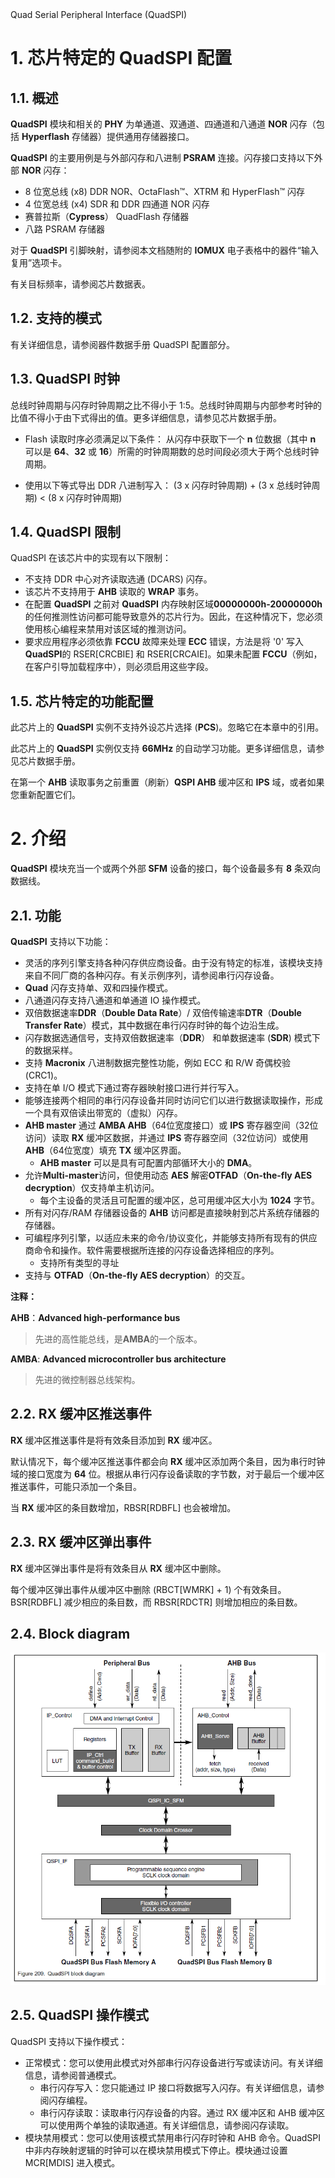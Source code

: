 <section id="title">Quad Serial Peripheral Interface (QuadSPI)</section>

# 1. 芯片特定的 QuadSPI 配置

## 1.1. 概述

**QuadSPI** 模块和相关的 **PHY** 为单通道、双通道、四通道和八通道 **NOR** 闪存（包括 **Hyperflash** 存储器）提供通用存储器接口。 

**QuadSPI** 的主要用例是与外部闪存和八进制 **PSRAM** 连接。闪存接口支持以下外部 **NOR** 闪存：

* 8 位宽总线 (x8) DDR NOR、OctaFlash™、XTRM 和 HyperFlash™ 闪存
* 4 位宽总线 (x4) SDR 和 DDR 四通道 NOR 闪存
* 赛普拉斯（**Cypress**） QuadFlash 存储器
* 八路 PSRAM 存储器
  
对于 **QuadSPI** 引脚映射，请参阅本文档随附的 **IOMUX** 电子表格中的器件“输入复用”选项卡。

有关目标频率，请参阅芯片数据表。

## 1.2. 支持的模式

有关详细信息，请参阅器件数据手册 QuadSPI 配置部分。

## 1.3. QuadSPI 时钟

总线时钟周期与闪存时钟周期之比不得小于 1:5。总线时钟周期与内部参考时钟的比值不得小于由下式得出的值。更多详细信息，请参见芯片数据手册。

* Flash 读取时序必须满足以下条件：
从闪存中获取下一个 **n** 位数据（其中 **n** 可以是 **64**、**32** 或 **16**）所需的时钟周期数的总时间段必须大于两个总线时钟周期。

* 使用以下等式导出 DDR 八进制写入：
(3 x 闪存时钟周期) + (3 x 总线时钟周期) < (8 x 闪存时钟周期)

## 1.4. QuadSPI 限制

QuadSPI 在该芯片中的实现有以下限制：

* 不支持 DDR 中心对齐读取选通 (DCARS) 闪存。
* 该芯片不支持用于 **AHB** 读取的 **WRAP** 事务。
* 在配置 **QuadSPI** 之前对 **QuadSPI** 内存映射区域**00000000h-20000000h** 的任何推测性访问都可能导致意外的芯片行为。因此，在这种情况下，您必须使用核心编程来禁用对该区域的推测访问。
* 要求应用程序必须依靠 **FCCU** 故障来处理 **ECC** 错误，方法是将 '0' 写入**QuadSPI**的 RSER[CRCBIE] 和 RSER[CRCAIE]。如果未配置 **FCCU**（例如，在客户引导加载程序中），则必须启用这些字段。

## 1.5. 芯片特定的功能配置

此芯片上的 **QuadSPI** 实例不支持外设芯片选择 (**PCS**)。忽略它在本章中的引用。

此芯片上的 **QuadSPI** 实例仅支持 **66MHz** 的自动学习功能。更多详细信息，请参见芯片数据手册。

在第一个 **AHB** 读取事务之前重置（刷新）**QSPI AHB** 缓冲区和 **IPS** 域，或者如果您重新配置它们。

# 2. 介绍

**QuadSPI** 模块充当一个或两个外部 **SFM** 设备的接口，每个设备最多有 **8** 条双向数据线。

## 2.1. 功能

**QuadSPI** 支持以下功能：

* 灵活的序列引擎支持各种闪存供应商设备。由于没有特定的标准，该模块支持来自不同厂商的各种闪存。有关示例序列，请参阅串行闪存设备。
* **Quad** 闪存支持单、双和四操作模式。
* 八通道闪存支持八通道和单通道 IO 操作模式。
* 双倍数据速率**DDR**（**Double Data Rate**）/ 双倍传输速率**DTR**（**Double Transfer Rate**）模式，其中数据在串行闪存时钟的每个边沿生成。
* 闪存数据选通信号，支持双倍数据速率（**DDR**） 和单数据速率 (**SDR**) 模式下的数据采样。
* 支持 **Macronix** 八进制数据完整性功能，例如 ECC 和 R/W 奇偶校验 (CRC1)。
* 支持在单 I/O 模式下通过寄存器映射接口进行并行写入。
* 能够连接两个相同的串行闪存设备并同时访问它们以进行数据读取操作，形成一个具有双倍读出带宽的（虚拟）闪存。
* **AHB master** 通过 **AMBA AHB**（64位宽度接口）或 **IPS** 寄存器空间（32位访问）读取 **RX** 缓冲区数据，并通过 **IPS** 寄存器空间（32位访问）或使用 **AHB**（64位宽度）填充 **TX** 缓冲区界面。
  * **AHB master** 可以是具有可配置内部循环大小的 **DMA**。
* 允许**Multi-master**访问，但使用动态 **AES** 解密**OTFAD**（**On-the-fly AES decryption**）仅支持单主机访问。
  * 每个主设备的灵活且可配置的缓冲区，总可用缓冲区大小为 **1024** 字节。
* 所有对闪存/RAM 存储器设备的 **AHB** 访问都是直接映射到芯片系统存储器的存储器。
* 可编程序列引擎，以适应未来的命令/协议变化，并能够支持所有现有的供应商命令和操作。软件需要根据所连接的闪存设备选择相应的序列。
  * 支持所有类型的寻址
* 支持与 **OTFAD**（**On-the-fly AES decryption**）的交互。

**注释：**

**AHB**：**Advanced high-performance bus**
> 先进的高性能总线，是**AMBA**的一个版本。

**AMBA**: **Advanced microcontroller bus architecture** 
> 先进的微控制器总线架构。

## 2.2. RX 缓冲区推送事件

**RX** 缓冲区推送事件是将有效条目添加到 **RX** 缓冲区。

默认情况下，每个缓冲区推送事件都会向 **RX** 缓冲区添加两个条目，因为串行时钟域的接口宽度为 **64** 位。根据从串行闪存设备读取的字节数，对于最后一个缓冲区推送事件，可能只添加一个条目。

当 **RX** 缓冲区的条目数增加，RBSR[RDBFL] 也会被增加。

## 2.3. RX 缓冲区弹出事件

**RX** 缓冲区弹出事件是将有效条目从 **RX** 缓冲区中删除。

每个缓冲区弹出事件从缓冲区中删除 (RBCT[WMRK] + 1) 个有效条目。BSR[RDBFL] 减少相应的条目数，而 RBSR[RDCTR] 则增加相应的条目数。

## 2.4. Block diagram

![](Figure_209.png)

##  2.5. QuadSPI 操作模式

QuadSPI 支持以下操作模式：

* 正常模式：您可以使用此模式对外部串行闪存设备进行写或读访问。有关详细信息，请参阅普通模式。
  - 串行闪存写入：您只能通过 IP 接口将数据写入闪存。有关详细信息，请参阅闪存编程。
  - 串行闪存读取：读取串行闪存设备的内容。通过 RX 缓冲区和 AHB 缓冲区可以使用两个单独的读取通道。有关详细信息，请参阅闪存读取。
* 模块禁用模式：您可以使用该模式禁用串行闪存时钟和 AHB 命令。QuadSPI 中非内存映射逻辑的时钟可以在模块禁用模式下停止。模块通过设置 MCR[MDIS] 进入模式。



